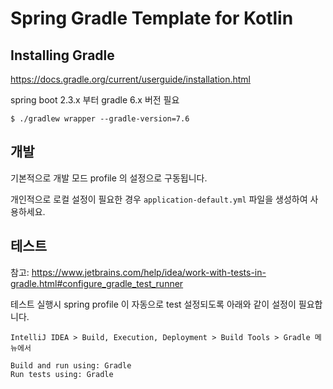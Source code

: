 # Spring Gradle Template for Kotlin

## Installing Gradle

https://docs.gradle.org/current/userguide/installation.html

spring boot 2.3.x 부터 gradle 6.x 버전 필요

```
$ ./gradlew wrapper --gradle-version=7.6
```

## 개발

기본적으로 개발 모드 profile 의 설정으로 구동됩니다.

개인적으로 로컬 설정이 필요한 경우 `application-default.yml` 파일을 생성하여 사용하세요.

## 테스트

참고: https://www.jetbrains.com/help/idea/work-with-tests-in-gradle.html#configure_gradle_test_runner

테스트 실행시 spring profile 이 자동으로 test 설정되도록 아래와 같이 설정이 필요합니다.

```
IntelliJ IDEA > Build, Execution, Deployment > Build Tools > Gradle 메뉴에서

Build and run using: Gradle
Run tests using: Gradle
```